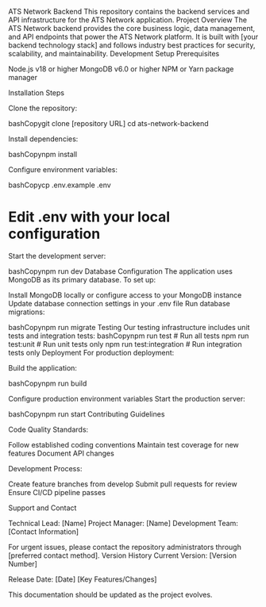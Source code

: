 ATS Network Backend
This repository contains the backend services and API infrastructure for the ATS Network application.
Project Overview
The ATS Network backend provides the core business logic, data management, and API endpoints that power the ATS Network platform. It is built with [your backend technology stack] and follows industry best practices for security, scalability, and maintainability.
Development Setup
Prerequisites

Node.js v18 or higher
MongoDB v6.0 or higher
NPM or Yarn package manager

Installation Steps

Clone the repository:

bashCopygit clone [repository URL]
cd ats-network-backend

Install dependencies:

bashCopynpm install

Configure environment variables:

bashCopycp .env.example .env
# Edit .env with your local configuration

Start the development server:

bashCopynpm run dev
Database Configuration
The application uses MongoDB as its primary database. To set up:

Install MongoDB locally or configure access to your MongoDB instance
Update database connection settings in your .env file
Run database migrations:

bashCopynpm run migrate
Testing
Our testing infrastructure includes unit tests and integration tests:
bashCopynpm run test              # Run all tests
npm run test:unit        # Run unit tests only
npm run test:integration # Run integration tests only
Deployment
For production deployment:

Build the application:

bashCopynpm run build

Configure production environment variables
Start the production server:

bashCopynpm run start
Contributing Guidelines

Code Quality Standards:

Follow established coding conventions
Maintain test coverage for new features
Document API changes


Development Process:

Create feature branches from develop
Submit pull requests for review
Ensure CI/CD pipeline passes



Support and Contact

Technical Lead: [Name]
Project Manager: [Name]
Development Team: [Contact Information]

For urgent issues, please contact the repository administrators through [preferred contact method].
Version History
Current Version: [Version Number]

Release Date: [Date]
[Key Features/Changes]

This documentation should be updated as the project evolves.